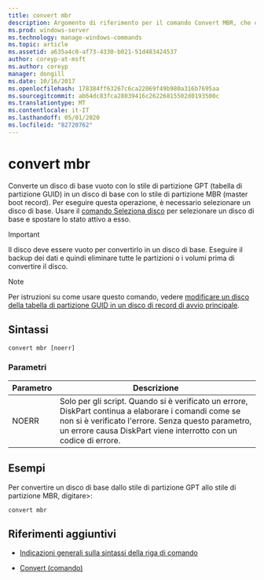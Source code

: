 ```yaml
---
title: convert mbr
description: Argomento di riferimento per il comando Convert MBR, che converte un disco di base vuoto con lo stile di partizione GPT (tabella di partizione GUID) in un disco di base con lo stile di partizione MBR (master boot record).
ms.prod: windows-server
ms.technology: manage-windows-commands
ms.topic: article
ms.assetid: a635a4c0-af73-4330-b021-51d483424537
author: coreyp-at-msft
ms.author: coreyp
manager: dongill
ms.date: 10/16/2017
ms.openlocfilehash: 178384ff63267c6ca22069f49b980a316b7695aa
ms.sourcegitcommit: ab64dc83fca28039416c26226815502d0193500c
ms.translationtype: MT
ms.contentlocale: it-IT
ms.lasthandoff: 05/01/2020
ms.locfileid: "82720762"
---
```

# <a name="convert-mbr"></a>convert mbr

Converte un disco di base vuoto con lo stile di partizione GPT (tabella di partizione GUID) in un disco di base con lo stile di partizione MBR (master boot record). Per eseguire questa operazione, è necessario selezionare un disco di base. Usare il [comando Seleziona disco](select-disk.md) per selezionare un disco di base e spostare lo stato attivo a esso.

> [!IMPORTANT]
> Il disco deve essere vuoto per convertirlo in un disco di base. Eseguire il backup dei dati e quindi eliminare tutte le partizioni o i volumi prima di convertire il disco.

> [!NOTE]
> Per istruzioni su come usare questo comando, vedere [modificare un disco della tabella di partizione GUID in un disco di record di avvio principale](https://docs.microsoft.com/previous-versions/windows/it-pro/windows-server-2008-R2-and-2008/cc725797(v=ws.11)).

## <a name="syntax"></a>Sintassi

```
convert mbr [noerr]
```

### <a name="parameters"></a>Parametri

| Parametro | Descrizione |
| --------- | ----------- |
| NOERR | Solo per gli script. Quando si è verificato un errore, DiskPart continua a elaborare i comandi come se non si è verificato l'errore. Senza questo parametro, un errore causa DiskPart viene interrotto con un codice di errore. |

## <a name="examples"></a>Esempi

Per convertire un disco di base dallo stile di partizione GPT allo stile di partizione MBR, digitare>:

```
convert mbr
```

## <a name="additional-references"></a>Riferimenti aggiuntivi

- [Indicazioni generali sulla sintassi della riga di comando](command-line-syntax-key.md)

- [Convert (comando)](convert.md)
